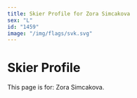 ```yaml
---
title: Skier Profile for Zora Simcakova
sex: "L"
id: "1459"
image: "/img/flags/svk.svg" 
---
```


# Skier Profile

This page is for: Zora Simcakova.
    